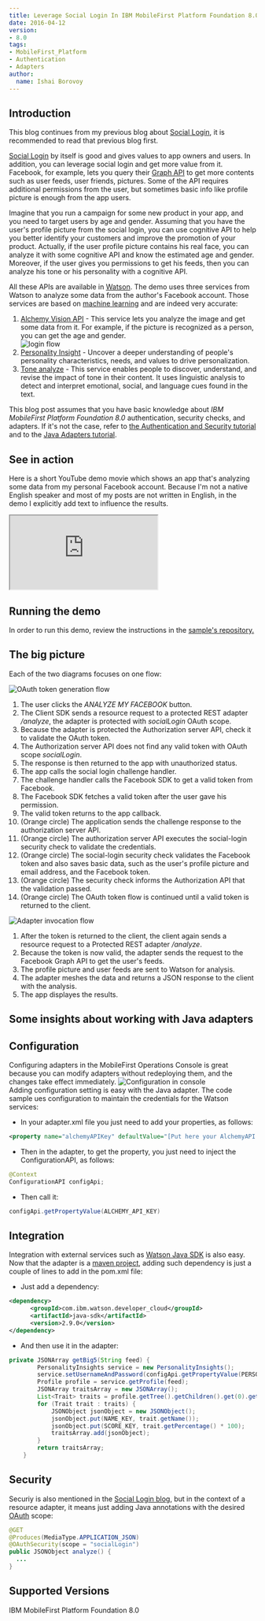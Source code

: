 ```yaml
---
title: Leverage Social Login In IBM MobileFirst Platform Foundation 8.0
date: 2016-04-12
version:
- 8.0
tags:
- MobileFirst_Platform
- Authentication
- Adapters
author:
  name: Ishai Borovoy
---
```

## Introduction
This blog continues from my previous blog about [Social Login]({{site.baseurl}}/blog/2016/04/06/social-login-with-ibm-mobilefirst-platform-foundation/), it is recommended to read that previous blog first.   

[Social Login](https://www.wikiwand.com/en/Social_login) by itself is good and gives values to app owners and users.  In addition, you can leverage social login and get more value from it.  Facebook, for example, lets you query their [Graph API](https://developers.facebook.com/docs/graph-api) to get more contents such as user feeds, user friends, pictures. Some of the API requires additional permissions from the user, but sometimes basic info like profile picture is enough from the app users.  

Imagine that you run a campaign for some new product in your app, and you need to target users by age and gender.  Assuming that you have the user's profile picture from the social login, you can use cognitive API to help you better identify your customers and improve the promotion of  your product.  Actually, if the user profile picture contains his real face, you can analyze it with some cognitive API and know the estimated age and  gender.  Moreover, if the user gives you permissions to get his feeds, then you can analyze his tone or his personality with a cognitive API.  

All these APIs are available in [Watson](http://www.ibm.com/smarterplanet/us/en/ibmwatson/).  The demo uses three services from Watson to analyze some data from the author's Facebook account.  Those services are based on [machine learning](https://www.wikiwand.com/en/Machine_learning) and are indeed very accurate:  

1. [Alchemy Vision API](http://www.alchemyapi.com/products/alchemyvision) - This service lets you analyze the image and get some data from it. For example, if the picture is recognized as a person, you can get the age and gender.  
![login flow]({{site.baseurl}}/assets/blog/2016-04-12-leverage-the-social-login/AlchemyVisionAPI.png)
2. [Personality Insight](http://www.ibm.com/smarterplanet/us/en/ibmwatson/developercloud/personality-insights.html) - Uncover a deeper understanding of people's personality characteristics, needs, and values to drive personalization.
3. [Tone analyze](https://tone-analyzer-demo.mybluemix.net/) - This service enables people to discover, understand, and revise the impact of tone in their content. It uses linguistic analysis to detect and interpret emotional, social, and language cues found in the text.  

This blog post assumes that you have basic knowledge about *IBM MobileFirst Platform Foundation 8.0* authentication, security checks, and adapters. If it's not the case, refer to [the Authentication and Security tutorial]({{site.baseurl}}/tutorials/en/foundation/8.0/authentication-and-security/) and to the [Java Adapters tutorial]({{site.baseurl}}/tutorials/en/foundation/8.0/adapters/java-adapters/).

## See in action
Here is a short YouTube demo movie which shows an app that's analyzing some data from my personal Facebook account.  Because I'm not a native English speaker and most of my posts are not written in English, in the demo I explicitly add text to influence the results.
<div class="sizer">
  <div class="embed-responsive embed-responsive-16by9">
    <iframe src="https://www.youtube.com/embed/XVceqBIXZnU"></iframe>
  </div>
</div>

## Running the demo
In order to run this demo, review the instructions in the [sample's repository.](https://github.com/mfpdev/leverage-social-login-sample)

## The big picture
Each of the two diagrams focuses on one flow:  

![OAuth token generation flow]({{site.baseurl}}/assets/blog/2016-04-12-leverage-the-social-login/token-flow.jpg)  

1. The user clicks the *ANALYZE MY FACEBOOK* button.   
2. The Client SDK sends a resource request to a protected REST adapter */analyze*, the adapter is protected with *socialLogin* OAuth scope.  
3. Because the adapter is protected the Authorization server API, check it to validate the OAuth token.  
4. The Authorization server API does not find any valid token with OAuth scope *socialLogin*.  
5. The response is then returned to the app with unauthorized status.  
6. The app calls the social login challenge handler.  
7. The challenge handler calls the Facebook SDK to get a valid token from Facebook.  
8. The Facebook SDK fetches a valid token after the user gave his permission.  
9. The valid token returns to the app callback.  
1. (Orange circle) The application sends the challenge response to the authorization server API.  
2. (Orange circle) The authorization server API executes the social-login security check to validate the credentials.  
3. (Orange circle) The social-login security check validates the Facebook token and also saves basic data, such as the user's profile picture and email address, and the Facebook token.  
4. (Orange circle) The security check informs the Authorization API that the validation passed.  
5. (Orange circle) The OAuth token flow is continued until a valid token is returned to the client.

![Adapter invocation flow]({{site.baseurl}}/assets/blog/2016-04-12-leverage-the-social-login/resource-flow.jpg)

1. After the token is returned to the client, the client again sends a resource request to a Protected REST adapter */analyze*.
2. Because the token is now valid, the adapter sends the request to the Facebook Graph API to get the user's feeds.  
3. The profile picture and user feeds are sent to Watson for analysis.
4. The adapter meshes the data and returns a JSON response to the client with the analysis.
5. The app displayes the results.

## Some insights about working with Java adapters

## Configuration
Configuring adapters in the MobileFirst Operations Console is great because you can modify adapters without redeploying them, and the changes take effect immediately.
![Configuration in console]({{site.baseurl}}/assets/blog/2016-04-12-leverage-the-social-login/Configuration.png)  
Adding configuration setting is easy with the Java adapter.
The code sample ues configuration to maintain the credentials for the Watson services:

* In your adapter.xml file you just need to add your properties, as follows:  

```xml
<property name="alchemyAPIKey" defaultValue="[Put here your AlchemyAPI Key]" description="See http://www.ibm.com/smarterplanet/us/en/ibmwatson/developercloud/alchemy-language.html"/>
```

* Then in the adapter, to get the property, you just need to inject the ConfigurationAPI, as follows:

```java
@Context
ConfigurationAPI configApi;
```

* Then call it:

```java
configApi.getPropertyValue(ALCHEMY_API_KEY)
```

## Integration
Integration with external services such as [Watson Java SDK](https://github.com/watson-developer-cloud/java-sdk) is also easy.
Now that the adapter is a [maven project](https://maven.apache.org/), adding such dependency is just a couple of lines to add in the pom.xml file:

* Just add a dependency:

```xml
<dependency>
      <groupId>com.ibm.watson.developer_cloud</groupId>
      <artifactId>java-sdk</artifactId>
      <version>2.9.0</version>
</dependency>
```

* And then use it in the adapter:

```java
private JSONArray getBig5(String feed) {
        PersonalityInsights service = new PersonalityInsights();
        service.setUsernameAndPassword(configApi.getPropertyValue(PERSONALITY_INSIGHT_USER), configApi.getPropertyValue(PERSONALITY_INSIGHT_PASSWORD));
        Profile profile = service.getProfile(feed);
        JSONArray traitsArray = new JSONArray();
        List<Trait> traits = profile.getTree().getChildren().get(0).getChildren().get(0).getChildren();
        for (Trait trait : traits) {
            JSONObject jsonObject = new JSONObject();
            jsonObject.put(NAME_KEY, trait.getName());
            jsonObject.put(SCORE_KEY, trait.getPercentage() * 100);
            traitsArray.add(jsonObject);
        }
        return traitsArray;
    }
```
## Security
Securiy is also mentioned in the [Social Login blog]({{site.baseurl}}/blog/2016/04/06/social-login-with-ibm-mobilefirst-platform-foundation), but in the context of a resource adapter, it means just adding Java annotations with the desired [OAuth](https://www.wikiwand.com/en/OAuth) scope:   

```java
@GET
@Produces(MediaType.APPLICATION_JSON)
@OAuthSecurity(scope = "socialLogin")
public JSONObject analyze() {
  ...
}
```
## Supported Versions
IBM MobileFirst Platform Foundation 8.0
